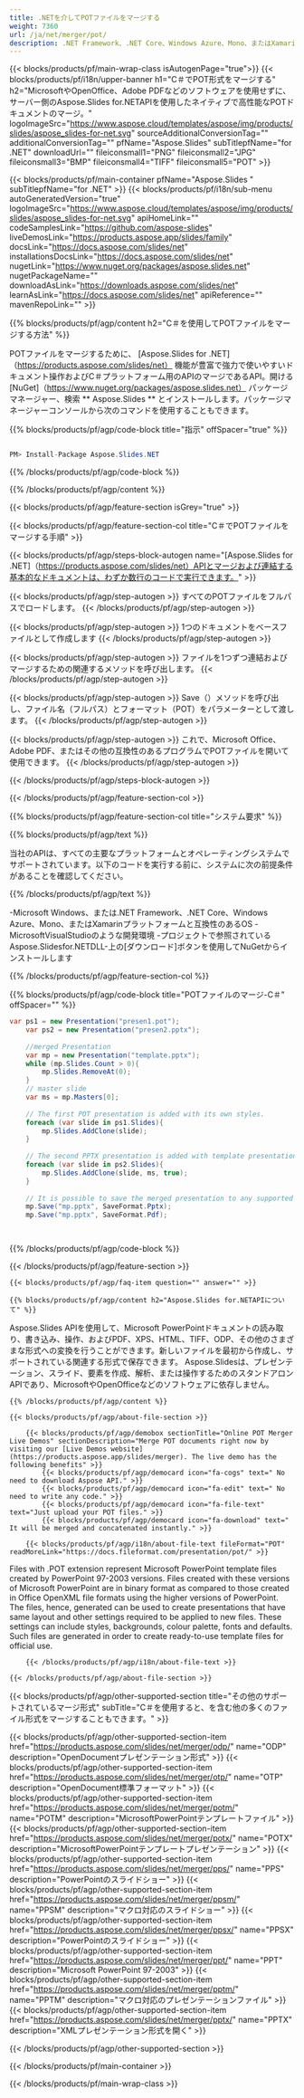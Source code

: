 ```yaml
---
title: .NETを介してPOTファイルをマージする
weight: 7360
url: /ja/net/merger/pot/ 
description: .NET Framework、.NET Core、Windows Azure、Mono、またはXamarinプラットフォームでPOTドキュメントを組み合わせるためのC＃ソースコード。
---
```


{{< blocks/products/pf/main-wrap-class isAutogenPage="true">}}
{{< blocks/products/pf/i18n/upper-banner h1="C＃でPOT形式をマージする" h2="MicrosoftやOpenOffice、Adobe PDFなどのソフトウェアを使用せずに、サーバー側のAspose.Slides for.NETAPIを使用したネイティブで高性能なPOTドキュメントのマージ。" logoImageSrc="https://www.aspose.cloud/templates/aspose/img/products/slides/aspose_slides-for-net.svg" sourceAdditionalConversionTag="" additionalConversionTag="" pfName="Aspose.Slides" subTitlepfName="for .NET" downloadUrl="" fileiconsmall1="PNG" fileiconsmall2="JPG" fileiconsmall3="BMP" fileiconsmall4="TIFF" fileiconsmall5="POT" >}}

{{< blocks/products/pf/main-container pfName="Aspose.Slides " subTitlepfName="for .NET" >}}
{{< blocks/products/pf/i18n/sub-menu autoGeneratedVersion="true" logoImageSrc="https://www.aspose.cloud/templates/aspose/img/products/slides/aspose_slides-for-net.svg" apiHomeLink="" codeSamplesLink="https://github.com/aspose-slides" liveDemosLink="https://products.aspose.app/slides/family" docsLink="https://docs.aspose.com/slides/net" installationsDocsLink="https://docs.aspose.com/slides/net" nugetLink="https://www.nuget.org/packages/aspose.slides.net" nugetPackageName="" downloadAsLink="https://downloads.aspose.com/slides/net" learnAsLink="https://docs.aspose.com/slides/net" apiReference="" mavenRepoLink="" >}}

{{% blocks/products/pf/agp/content h2="C＃を使用してPOTファイルをマージする方法" %}}

 POTファイルをマージするために、
 [Aspose.Slides for .NET]（https://products.aspose.com/slides/net）
 機能が豊富で強力で使いやすいドキュメント操作およびC＃プラットフォーム用のAPIのマージであるAPI。開ける
 [NuGet]（https://www.nuget.org/packages/aspose.slides.net）
 パッケージマネージャー、検索
 ** Aspose.Slides **
 とインストールします。パッケージマネージャーコンソールから次のコマンドを使用することもできます。

{{% blocks/products/pf/agp/code-block title="指示" offSpacer="true" %}}

```cs

PM> Install-Package Aspose.Slides.NET

```

{{% /blocks/products/pf/agp/code-block %}}

{{% /blocks/products/pf/agp/content %}}

{{< blocks/products/pf/agp/feature-section isGrey="true" >}}


{{< blocks/products/pf/agp/feature-section-col title="C＃でPOTフ​​ァイルをマージする手順" >}}

{{< blocks/products/pf/agp/steps-block-autogen name="[Aspose.Slides for .NET]（https://products.aspose.com/slides/net）APIとマージおよび連結する基本的なドキュメントは、わずか数行のコードで実行できます。" >}}

{{< blocks/products/pf/agp/step-autogen >}}
すべてのPOTファイルをフルパスでロードします。
{{< /blocks/products/pf/agp/step-autogen >}}

{{< blocks/products/pf/agp/step-autogen >}}
1つのドキュメントをベースファイルとして作成します
{{< /blocks/products/pf/agp/step-autogen >}}

{{< blocks/products/pf/agp/step-autogen >}}
ファイルを1つずつ連結およびマージするための関連するメソッドを呼び出します。
{{< /blocks/products/pf/agp/step-autogen >}}

{{< blocks/products/pf/agp/step-autogen >}}
Save（）メソッドを呼び出し、ファイル名（フルパス）とフォーマット（POT）をパラメーターとして渡します。
{{< /blocks/products/pf/agp/step-autogen >}}

{{< blocks/products/pf/agp/step-autogen >}}
これで、Microsoft Office、Adobe PDF、またはその他の互換性のあるプログラムでPOTフ​​ァイルを開いて使用できます。
{{< /blocks/products/pf/agp/step-autogen >}}

{{< /blocks/products/pf/agp/steps-block-autogen >}}

{{< /blocks/products/pf/agp/feature-section-col >}}

{{% blocks/products/pf/agp/feature-section-col title="システム要求" %}}

{{% blocks/products/pf/agp/text %}}

 当社のAPIは、すべての主要なプラットフォームとオペレーティングシステムでサポートされています。以下のコードを実行する前に、システムに次の前提条件があることを確認してください。

{{% /blocks/products/pf/agp/text %}}

-Microsoft Windows、または.NET Framework、.NET Core、Windows Azure、Mono、またはXamarinプラットフォームと互換性のあるOS
-MicrosoftVisualStudioのような開発環境
-プロジェクトで参照されているAspose.Slidesfor.NETDLL-上の[ダウンロード]ボタンを使用してNuGetからインストールします

{{% /blocks/products/pf/agp/feature-section-col %}}

{{% blocks/products/pf/agp/code-block title="POTファイルのマージ-C＃" offSpacer="" %}}

```cs
var ps1 = new Presentation("presen1.pot");
    var ps2 = new Presentation("presen2.pptx");
    
    //merged Presentation 
    var mp = new Presentation("template.pptx");
    while (mp.Slides.Count > 0){
        mp.Slides.RemoveAt(0);
    }
    // master slide
    var ms = mp.Masters[0];
    
    // The first POT presentation is added with its own styles.
    foreach (var slide in ps1.Slides){
        mp.Slides.AddClone(slide);
    }
    
    // The second PPTX presentation is added with template presentation styles using.
    foreach (var slide in ps2.Slides){
        mp.Slides.AddClone(slide, ms, true);
    }
    
    // It is possible to save the merged presentation to any supported format.
    mp.Save("mp.pptx", SaveFormat.Pptx);
    mp.Save("mp.pptx", SaveFormat.Pdf);  

    

```

{{% /blocks/products/pf/agp/code-block %}}

{{< /blocks/products/pf/agp/feature-section >}}

    {{< blocks/products/pf/agp/faq-item question="" answer="" >}}
 

<!-- aboutfile Starts -->

    {{% blocks/products/pf/agp/content h2="Aspose.Slides for.NETAPIについて" %}}

 Aspose.Slides APIを使用して、Microsoft PowerPointドキュメントの読み取り、書き込み、操作、およびPDF、XPS、HTML、TIFF、ODP、その他のさまざまな形式への変換を行うことができます。新しいファイルを最初から作成し、サポートされている関連する形式で保存できます。 Aspose.Slidesは、プレゼンテーション、スライド、要素を作成、解析、または操作するためのスタンドアロンAPIであり、MicrosoftやOpenOfficeなどのソフトウェアに依存しません。  



    {{% /blocks/products/pf/agp/content %}}

    {{< blocks/products/pf/agp/about-file-section >}}

        {{< blocks/products/pf/agp/demobox sectionTitle="Online POT Merger Live Demos" sectionDescription="Merge POT documents right now by visiting our [Live Demos website](https://products.aspose.app/slides/merger). The live demo has the following benefits" >}}
            {{< blocks/products/pf/agp/democard icon="fa-cogs" text=" No need to download Aspose API." >}}
            {{< blocks/products/pf/agp/democard icon="fa-edit" text=" No need to write any code." >}}
            {{< blocks/products/pf/agp/democard icon="fa-file-text" text="Just upload your POT files." >}}
            {{< blocks/products/pf/agp/democard icon="fa-download" text=" It will be merged and concatenated instantly." >}}

        {{< blocks/products/pf/agp/i18n/about-file-text fileFormat="POT" readMoreLink="https://docs.fileformat.com/presentation/pot/" >}}
Files with .POT extension represent Microsoft PowerPoint template files created by PowerPoint 97-2003 versions. Files created with these versions of Microsoft PowerPoint are in binary format as compared to those created in Office OpenXML file formats using the higher versions of PowerPoint. The files, hence, generated can be used to create presentations that have same layout and other settings required to be applied to new files. These settings can include styles, backgrounds, colour palette, fonts and defaults. Such files are generated in order to create ready-to-use template files for official use. 

        {{< /blocks/products/pf/agp/i18n/about-file-text >}}

    {{< /blocks/products/pf/agp/about-file-section >}}

<!-- aboutfile Ends -->

{{< blocks/products/pf/agp/other-supported-section title="その他のサポートされているマージ形式" subTitle="C＃を使用すると、を含む他の多くのファイル形式をマージすることもできます。" >}}

{{< blocks/products/pf/agp/other-supported-section-item href="https://products.aspose.com/slides/net/merger/odp/" name="ODP" description="OpenDocumentプレゼンテーション形式" >}}
{{< blocks/products/pf/agp/other-supported-section-item href="https://products.aspose.com/slides/net/merger/otp/" name="OTP" description="OpenDocument標準フォーマット" >}}
{{< blocks/products/pf/agp/other-supported-section-item href="https://products.aspose.com/slides/net/merger/potm/" name="POTM" description="MicrosoftPowerPointテンプレートファイル" >}}
{{< blocks/products/pf/agp/other-supported-section-item href="https://products.aspose.com/slides/net/merger/potx/" name="POTX" description="MicrosoftPowerPointテンプレートプレゼンテーション" >}}
{{< blocks/products/pf/agp/other-supported-section-item href="https://products.aspose.com/slides/net/merger/pps/" name="PPS" description="PowerPointのスライドショー" >}}
{{< blocks/products/pf/agp/other-supported-section-item href="https://products.aspose.com/slides/net/merger/ppsm/" name="PPSM" description="マクロ対応のスライドショー" >}}
{{< blocks/products/pf/agp/other-supported-section-item href="https://products.aspose.com/slides/net/merger/ppsx/" name="PPSX" description="PowerPointのスライドショー" >}}
{{< blocks/products/pf/agp/other-supported-section-item href="https://products.aspose.com/slides/net/merger/ppt/" name="PPT" description="Microsoft PowerPoint 97-2003" >}}
{{< blocks/products/pf/agp/other-supported-section-item href="https://products.aspose.com/slides/net/merger/pptm/" name="PPTM" description="マクロ対応のプレゼンテーションファイル" >}}
{{< blocks/products/pf/agp/other-supported-section-item href="https://products.aspose.com/slides/net/merger/pptx/" name="PPTX" description="XMLプレゼンテーション形式を開く" >}}

{{< /blocks/products/pf/agp/other-supported-section >}}

{{< /blocks/products/pf/main-container >}}
    
{{< /blocks/products/pf/main-wrap-class >}}